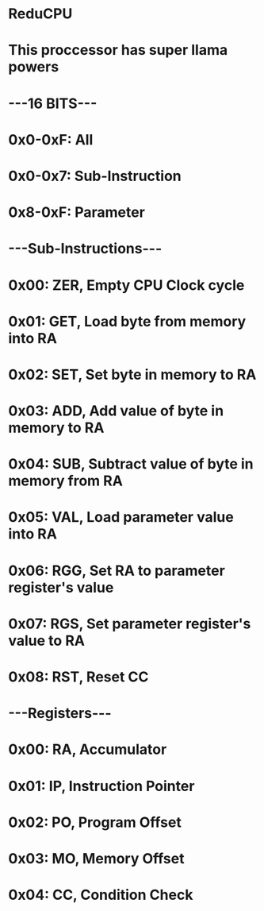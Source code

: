 #
#           ReduCPU
#
# This proccessor has super llama powers
#

# ---16 BITS---
# 0x0-0xF: All
# 0x0-0x7: Sub-Instruction
# 0x8-0xF: Parameter

# ---Sub-Instructions---
# 0x00: ZER, Empty CPU Clock cycle
# 0x01: GET, Load byte from memory into RA
# 0x02: SET, Set byte in memory to RA
# 0x03: ADD, Add value of byte in memory to RA
# 0x04: SUB, Subtract value of byte in memory from RA
# 0x05: VAL, Load parameter value into RA
# 0x06: RGG, Set RA to parameter register's value
# 0x07: RGS, Set parameter register's value to RA
# 0x08: RST, Reset CC

# ---Registers---
# 0x00: RA, Accumulator
# 0x01: IP, Instruction Pointer
# 0x02: PO, Program Offset
# 0x03: MO, Memory Offset
# 0x04: CC, Condition Check

